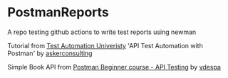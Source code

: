 # PostmanReports
A repo testing github actions to write test reports using newman

Tutorial from [Test Automation Univeristy]('https://testautomationu.applitools.com/') 'API Test Automation with Postman' by [askerconsulting]('https://github.com/askherconsulting/PostmanReports')

Simple Book API from [Postman Beginner course - API Testing]('https://www.youtube.com/watch?v=VywxIQ2ZXw4') by [vdespa]('https://github.com/vdespa/introduction-to-postman-course')
